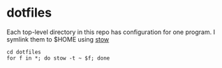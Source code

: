 # dotfiles

Each top-level directory in this repo has configuration for one
program.  I symlink them to $HOME using
[stow](https://www.gnu.org/software/stow/)

```
cd dotfiles
for f in *; do stow -t ~ $f; done
```
